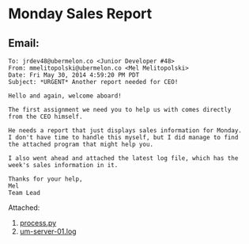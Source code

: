 Monday Sales Report
=======


Email:
-------

```
To: jrdev48@ubermelon.co <Junior Developer #48>
From: mmelitopolski@ubermelon.co <Mel Melitopolski> 
Date: Fri May 30, 2014 4:59:20 PM PDT
Subject: *URGENT* Another report needed for CEO!

Hello and again, welcome aboard!

The first assignment we need you to help us with comes directly 
from the CEO himself.

He needs a report that just displays sales information for Monday. 
I don't have time to handle this myself, but I did manage to find
the attached program that might help you.  

I also went ahead and attached the latest log file, which has the 
week's sales information in it.

Thanks for your help,
Mel
Team Lead
```

Attached:

1. [process.py](https://raw.githubusercontent.com/hackbrightacademy/Homework/master/Homework01/process.py)
1. [um-server-01.log](https://raw.githubusercontent.com/hackbrightacademy/Homework/master/Homework01/um-server-01.log)
